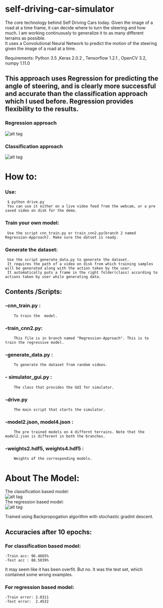 # self-driving-car-simulator
The core technology behind Self Driving Cars today. Given the image of a road at a time frame, it can decide where to turn the steering and how much. I am working continuously to generalize it to as many different terrains as possible.    
It uses a Convolutional Neural Network to predict the motion of the steering given the image of a road at a time.  

Requirements: Python 3.5 ,Keras 2.0.2 , Tensorflow 1.2.1 , OpenCV 3.2, numpy 1.11.0   

## This approach uses Regression for predicting the angle of steering, and is clearly more successful and accurate than the classification approach which I used before. Regression provides flexibility to the results.    
### Regression approach
![alt tag](https://raw.githubusercontent.com/yugrocks/self-driving-car-simulator/master/demo3.gif)
### Classification approach
![alt tag](https://raw.githubusercontent.com/yugrocks/self-driving-car-simulator/master/demo2.gif)   

# How to:    
 ### Use:     
     $ python drive.py   
     You can use it either on a live video feed from the webcam, or a pre saved video on disk for the demo.    
 ### Train your own model:    
     Use the script cnn_train.py or train_cnn2.py(branch 2 named Regression-Approach). Make sure the datset is ready.
 ### Generate the dataset:
     Use the script generate_data.py to generate the dataset.    
     It requires the path of a video on disk from which training samples will be generated along with the action taken by the user.    
     It automatically puts a frame in the right folder(class) according to actions taken by user while generating data.     

## Contents /Scripts:  
  ### -cnn_train.py :    
        To train the  model.    
  ### -train_cnn2.py:    
        This file is in branch named "Regression-Approach". This is to train the regressive model.    
  ### -generate_data.py :   
        To generate the dataset from random videos.    
  ### - simulator_gui.py :    
        The class that provides the GUI for simulator.    
  ### -drive.py    
        The main script that starts the simulator.    
  ### -model2.json, model4.json :    
        The pre trained models on 4 differnt terrains. Note that the model2.json is different in both the branches.    
  ### -weights2.hdf5, weights4.hdf5 :    
        Weights of the corresponding models.    

# About The Model:    
The classification based model:    
![alt tag](https://raw.githubusercontent.com/yugrocks/self-driving-car-simulator/master/model.png)    
The regression based model:    
![alt tag](https://raw.githubusercontent.com/yugrocks/self-driving-car-simulator/master/model_regression.png)     

Trained using Backpropogation algorithm with stochastic gradint descent.    
## Accuracies after 10 epochs:  
### For classification based model:    
    -Train acc: 96.4665%    
    -Test acc : 88.5039%     
It may seem like it has been overfit. But no. It was the test set, which contained some wrong examples.    
### For regression based model:    
    -Train error: 2.0311    
    -Test error:  2.4532    
